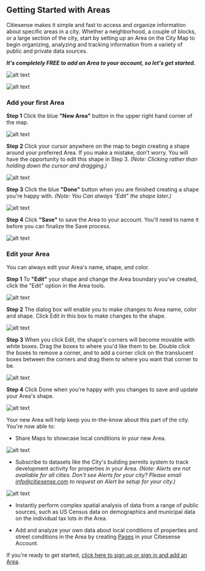 ## Getting Started with Areas
Citiesense makes it simple and fast to access and organize information about specific areas in a city. Whether a neighborhood, a couple of blocks, or a large section of the city, start by setting up an Area on the City Map to begin organizing, analyzing and tracking information from a variety of public and private data sources. 
 
*__It's completely FREE to add an Area to your account, so let's get started.__*
 
 
![alt text](https://github.com/citiesense/docs/blob/master/images/add%20waste%20basket%203.gif?raw=true "Save and confirm your new record.")

![alt text](https://github.com/citiesense/docs/blob/master/images/ezgif.com-video-to-gif%20(11).gif?raw=true "Add your first Area")


### Add your first Area


__Step 1__
Click the blue __"New Area"__ button in the upper right hand corner of the map. 

![alt text](https://github.com/citiesense/docs/blob/master/images/step%201%20-%20New%20Area.jpg?raw=true "New Area")


__Step 2__
Click your cursor anywhere on the map to begin creating a shape around your preferred Area. If you make a mistake, don't worry. You will have the opportunity to edit this shape in Step 3. _(Note: Clicking rather than holding down the cursor and dragging.)_

![alt text](https://github.com/citiesense/docs/blob/master/images/step%202%20-%20New%20Area.jpg?raw=true "click, don't drag")
 
 
__Step 3__
Click the blue __"Done"__ button when you are finished creating a shape you're happy with. _(Note: You Can always "Edit" the shape later.)_ 
 
![alt text](https://github.com/citiesense/docs/blob/master/images/step%203%20-%20New%20Area.jpg?raw=true "Done button")

__Step 4__
Click __"Save"__ to save the Area to your account. You'll need to name it before you can finalize the Save process.  


![alt text](https://github.com/citiesense/docs/blob/master/images/step%204%20-%20New%20Area.jpg?raw=true "Save Process")



### Edit your Area
You can always edit your Area's name, shape, and color. 

__Step 1__
To __"Edit"__ your shape and change the Area boundary you've created, click the "Edit" option in the Area tools.  

![alt text](https://github.com/citiesense/docs/blob/master/images/step%200%20-%20Edit%20Area.jpg?raw=true "Open the Editor")

__Step 2__
The dialog box will enable you to make changes to Area name, color and shape. Click Edit in this box to make changes to the shape.

![alt text](https://github.com/citiesense/docs/blob/master/images/step%201%20-%20Edit%20Area.png?raw=true "Edit the Shape")

__Step 3__
When you click Edit, the shape's corners will become movable with white boxes. Drag the boxes to where you'd like them to be. Double click the boxes to remove a corner, and to add a corner click on the translucent boxes between the corners and drag them to where you want that corner to be. 

![alt text](https://github.com/citiesense/docs/blob/master/images/step%202%20-%20Edit%20Area.png?raw=true "Use the white boxes to edit the shape.")

__Step 4__
Click Done when you're happy with you changes to save and update your Area's shape.

![alt text](https://github.com/citiesense/docs/blob/master/images/step%203%20-%20Edit%20Area.png?raw=true "Click Done to update your shape.")


 
Your new Area will help keep you in-the-know about this part of the city. You're now able to:

- Share Maps to showcase local conditions in your new Area.

![alt text](https://github.com/citiesense/docs/blob/master/images/New%20Area%20-%20Share%20Maps.png?raw=true "Share Maps.")

- Subscribe to datasets like the City's building permits system to track development activity for properties in your Area. 
_(Note: Alerts are not available for all cities. Don't see Alerts for your city? Please email info@citiesense.com to request an Alert be setup for your city.)_  

![alt text](https://github.com/citiesense/docs/blob/master/images/New%20Area%20-%20Alerts.png?raw=true "Alerts.")

- Instantly perform complex spatial analysis of data from a range of public sources, such as US Census data on demographics and municipal data on the individual tax lots in the Area. 

- Add and analyze your own data about local conditions of properties and street conditions in the Area by creating [Pages](https://www.citiesense.com/docs/pages/03-Pages.md) in your Citiesense Account. 

If you're ready to get started, [click here to sign up or sign in and add an Area](https://www.citiesense.com/sign_in). 

